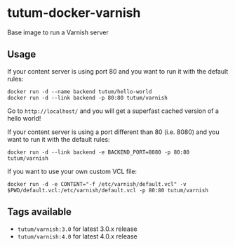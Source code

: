 # tutum-docker-varnish

Base image to run a Varnish server

## Usage

If your content server is using port 80 and you want to run it with the default rules:

	docker run -d --name backend tutum/hello-world
	docker run -d --link backend -p 80:80 tutum/varnish

Go to `http://localhost/` and you will get a superfast cached version of a hello world!

If your content server is using a port different than 80 (i.e. 8080) and you want to run it with the default rules:

	docker run -d --link backend -e BACKEND_PORT=8080 -p 80:80 tutum/varnish

If you want to use your own custom VCL file:

	docker run -d -e CONTENT="-f /etc/varnish/default.vcl" -v $PWD/default.vcl:/etc/varnish/default.vcl -p 80:80 tutum/varnish


## Tags available

* `tutum/varnish:3.0` for latest 3.0.x release
* `tutum/varnish:4.0` for latest 4.0.x release

